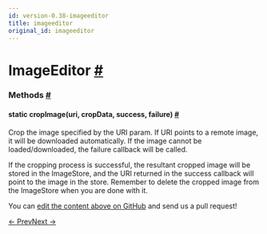 ```yaml
---
id: version-0.38-imageeditor
title: imageeditor
original_id: imageeditor
---
```

<a id="content"></a><h1><a class="anchor" name="imageeditor"></a>ImageEditor <a class="hash-link" href="docs/imageeditor.html#imageeditor">#</a></h1><div><div></div><span><h3><a class="anchor" name="methods"></a>Methods <a class="hash-link" href="docs/imageeditor.html#methods">#</a></h3><div class="props"><div class="prop"><h4 class="methodTitle"><a class="anchor" name="cropimage"></a><span class="methodType">static </span>cropImage<span class="methodType">(uri, cropData, success, failure)</span> <a class="hash-link" href="docs/imageeditor.html#cropimage">#</a></h4><div><p>Crop the image specified by the URI param. If URI points to a remote
image, it will be downloaded automatically. If the image cannot be
loaded/downloaded, the failure callback will be called.</p><p>If the cropping process is successful, the resultant cropped image
will be stored in the ImageStore, and the URI returned in the success
callback will point to the image in the store. Remember to delete the
cropped image from the ImageStore when you are done with it.</p></div></div></div></span></div><p class="edit-page-block">You can <a target="_blank" href="https://github.com/facebook/react-native/blob/master/Libraries/Image/ImageEditor.js">edit the content above on GitHub</a> and send us a pull request!</p><div class="docs-prevnext"><a class="docs-prev" href="docs/geolocation.html#content">← Prev</a><a class="docs-next" href="docs/imagepickerios.html#content">Next →</a></div>